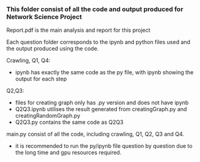 ### This folder consist of all the code and output produced for Network Science Project  


Report.pdf is the main analysis and report for this project 

Each question folder corresponds to the ipynb and python files used and the output produced using the code.  

Crawling, Q1, Q4:  
- ipynb has exactly the same code as the py file, with ipynb showing the output for each step



Q2,Q3:
- files for creating graph only has .py version and does not have ipynb
- Q2Q3.ipynb utilises the result generated from creatingGraph.py and creatingRandomGraph.py
- Q2Q3.py contains the same code as Q2Q3



main.py consist of all the code, including crawling, Q1, Q2, Q3 and Q4.  
- it is recommended to run the py/ipynb file question by question due to the long time and gpu resources required. 
